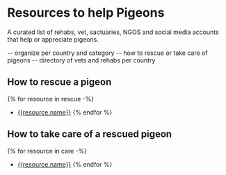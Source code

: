 # Resources to help Pigeons

A curated list of rehabs, vet, sactuaries, NGOS and social media accounts that help or appreciate pigeons.

-- organize per country and category
-- how to rescue or take care of pigeons
-- directory of vets and rehabs per country

## How to rescue a pigeon

{% for resource in rescue -%}
- [{{resource.name}}]({{resource.link}})
{% endfor %}

## How to take care of a rescued pigeon

{% for resource in care -%}
- [{{resource.name}}]({{resource.link}})
{% endfor %}
